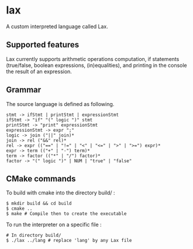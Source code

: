 # lax
A custom interpreted language called Lax.

## Supported features
Lax currently supports arithmetic operations computation, if statements (true/false, boolean expressions, (in)equalities), and printing in the console the result of an expression.

## Grammar
The source language is defined as following.
```
stmt -> ifStmt | printStmt | expressionStmt
ifStmt -> "if" "(" logic ")" stmt
printStmt -> "print" expressionStmt
expressionStmt -> expr ";"
logic -> join ("||" join)*
join -> rel ("&&" rel)*
rel -> expr (("==" | "!=" | "<" | "<=" | ">" | ">=") expr)*
expr -> term (("+" | "-") term)*
term -> factor (("*" | "/") factor)*
factor -> "(" logic ")" | NUM | "true" | "false"
```
## CMake commands
To build with cmake into the directory build/ :
```
$ mkdir build && cd build
$ cmake ..
$ make # Compile then to create the executable
```

To run the interpreter on a specific file :
```
# In directory build/
$ ./lax ../lang # replace 'lang' by any Lax file
```
